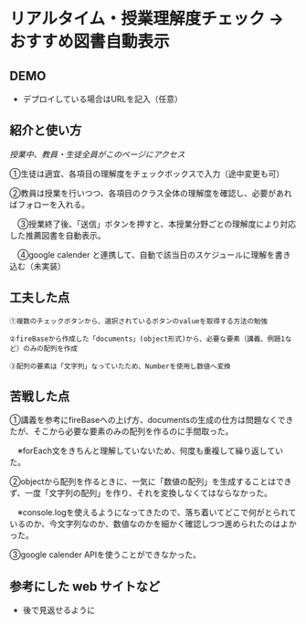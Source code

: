 # リアルタイム・授業理解度チェック → おすすめ図書自動表示

## DEMO

  - デプロイしている場合はURLを記入（任意）

## 紹介と使い方

  _授業中、教員・生徒全員がこのページにアクセス_

  ①生徒は適宜、各項目の理解度をチェックボックスで入力（途中変更も可）
  
  ②教員は授業を行いつつ、各項目のクラス全体の理解度を確認し、必要があればフォローを入れる。

　③授業終了後、「送信」ボタンを押すと、本授業分野ごとの理解度により対応した推薦図書を自動表示。

　④google calender と連携して、自動で該当日のスケジュールに理解を書き込む（未実装）

## 工夫した点

    ①複数のチェックボタンから、選択されているボタンのvalueを取得する方法の勉強

    ②fireBaseから作成した「documents」(object形式)から、必要な要素（講義、例題1など）のみの配列を作成
    
    ③配列の要素は「文字列」なっていたため、Numberを使用し数値へ変換


## 苦戦した点

  ①講義を参考にfireBaseへの上げ方、documentsの生成の仕方は問題なくできたが、そこから必要な要素のみの配列を作るのに手間取った。

  　※forEach文をきちんと理解していないため、何度も重複して繰り返していた。

  ②objectから配列を作るときに、一気に「数値の配列」を生成することはできず、一度「文字列の配列」を作り、それを変換しなくてはならなかった。
  
  　※console.logを使えるようになってきたので、落ち着いてどこで何がとられているのか、今文字列なのか、数値なのかを細かく確認しつつ進められたのはよかった。

  ③google calender APIを使うことができなかった。


## 参考にした web サイトなど

  - 後で見返せるように